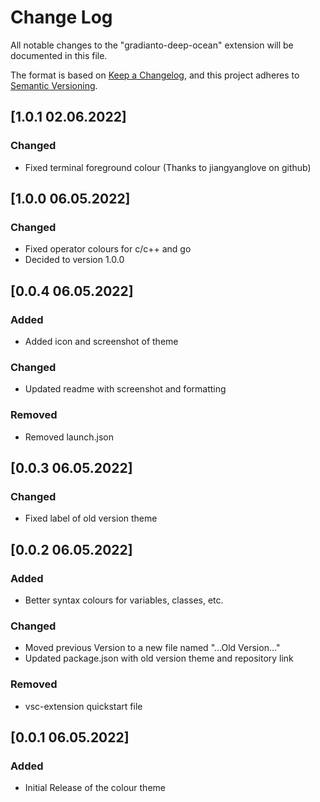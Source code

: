 # Change Log

All notable changes to the "gradianto-deep-ocean" extension will be documented in this file.

The format is based on [Keep a Changelog](https://keepachangelog.com/en/1.0.0/),
and this project adheres to [Semantic Versioning](https://semver.org/spec/v2.0.0.html).

## [1.0.1 02.06.2022]
### Changed
- Fixed terminal foreground colour (Thanks to jiangyanglove on github)

## [1.0.0 06.05.2022]
### Changed
- Fixed operator colours for c/c++ and go
- Decided to version 1.0.0

## [0.0.4 06.05.2022]
### Added
- Added icon and screenshot of theme

### Changed
- Updated readme with screenshot and formatting

### Removed
- Removed launch.json

## [0.0.3 06.05.2022]
### Changed
- Fixed label of old version theme

## [0.0.2 06.05.2022]
### Added
- Better syntax colours for variables, classes, etc.

### Changed
- Moved previous Version to a new file named "...Old Version..."
- Updated package.json with old version theme and repository link

### Removed
- vsc-extension quickstart file

## [0.0.1 06.05.2022]
### Added
- Initial Release of the colour theme
